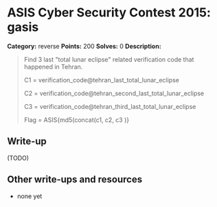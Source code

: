# ASIS Cyber Security Contest 2015: gasis

**Category:** reverse
**Points:** 200
**Solves:** 0
**Description:**

> Find 3 last "total lunar eclipse" related verification code that happened in Tehran.
> 
> C1 = verification_code@tehran_last_total_lunar_eclipse
> 
> C2 = verification_code@tehran_second_last_total_lunar_eclipse
> 
> C3 = verification_code@tehran_third_last_total_lunar_eclipse
> 
> Flag = ASIS{md5(concat(c1, c2, c3 )}

## Write-up

(TODO)

## Other write-ups and resources

* none yet
